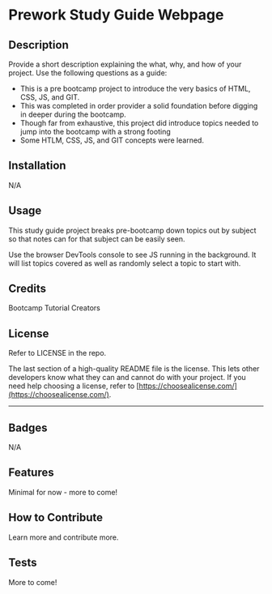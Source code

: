 # Prework Study Guide Webpage
## Description

Provide a short description explaining the what, why, and how of your project. Use the following questions as a guide:

- This is a pre bootcamp project to introduce the very basics of HTML, CSS, JS, and GIT.
- This was completed in order provider a solid foundation before digging in deeper during the bootcamp.
- Though far from exhaustive, this project did introduce topics needed to jump into the bootcamp with a strong footing
- Some HTLM, CSS, JS, and GIT concepts were learned.

## Installation
N/A

## Usage

This study guide project breaks pre-bootcamp down topics out by subject so that notes can for that subject can be easily seen. 

Use the browser DevTools console to see JS running in the background. It will list topics covered as well as randomly select a topic to start with. 

## Credits
Bootcamp Tutorial Creators

## License
Refer to LICENSE in the repo.

The last section of a high-quality README file is the license. This lets other developers know what they can and cannot do with your project. If you need help choosing a license, refer to [https://choosealicense.com/](https://choosealicense.com/).

---



## Badges
N/A

## Features
Minimal for now - more to come!

## How to Contribute
Learn more and contribute more.

## Tests
More to come!